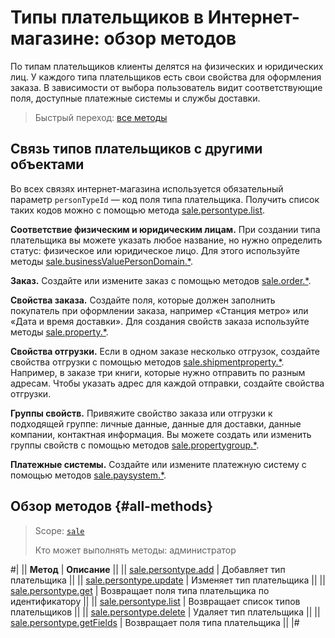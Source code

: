 # Типы плательщиков в Интернет-магазине: обзор методов

По типам плательщиков клиенты делятся на физических и юридических лиц. У каждого типа плательщиков есть свои свойства для оформления заказа. В зависимости от выбора пользователь видит соответствующие поля, доступные платежные системы и службы доставки.

> Быстрый переход: [все методы](#all-methods)

## Связь типов плательщиков с другими объектами

Во всех связях интернет-магазина используется обязательный параметр `personTypeId` — код поля типа плательщика. Получить список таких кодов можно с помощью метода [sale.persontype.list](./sale-person-type-list.md).

**Соответствие физическим и юридическим лицам.** При создании типа плательщика вы можете указать любое название, но нужно определить статус: физическое или юридическое лицо. Для этого используйте методы [sale.businessValuePersonDomain.*](../business-value-person-domain/index.md).

**Заказ.** Создайте или измените заказ с помощью методов [sale.order.*](../order/index.md).

**Свойства заказа.** Создайте поля, которые должен заполнить покупатель при оформлении заказа, например «Станция метро» или «Дата и время доставки». Для создания свойств заказа используйте методы [sale.property.*](../property/index.md).

**Свойства отгрузки.** Если в одном заказе несколько отгрузок, создайте свойства отгрузки с помощью методов [sale.shipmentproperty.*](../shipment-property/index.md). Например, в заказе три книги, которые нужно отправить по разным адресам. Чтобы указать адрес для каждой отправки, создайте свойства отгрузки.

**Группы свойств.** Привяжите свойство заказа или отгрузки к подходящей группе: личные данные, данные для доставки, данные компании, контактная информация. Вы можете создать или изменить группы свойств с помощью методов [sale.propertygroup.*](../property-group/index.md).

**Платежные системы.** Создайте или измените платежную систему с помощью методов [sale.paysystem.*](../../pay-system/index.md).

## Обзор методов {#all-methods}

> Scope: [`sale`](../../scopes/permissions.md)
>
> Кто может выполнять методы: администратор

#|
|| **Метод** | **Описание** ||
|| [sale.persontype.add](./sale-person-type-add.md) | Добавляет тип плательщика ||
|| [sale.persontype.update](./sale-person-type-update.md) | Изменяет тип плательщика ||
|| [sale.persontype.get](./sale-person-type-get.md) | Возвращает поля типа плательщика по идентификатору ||
|| [sale.persontype.list](./sale-person-type-list.md) | Возвращает список типов плательщиков ||
|| [sale.persontype.delete](./sale-person-type-delete.md) | Удаляет тип плательщика ||
|| [sale.persontype.getFields](./sale-person-type-get-fields.md) | Возвращает поля типа плательщика ||
|#